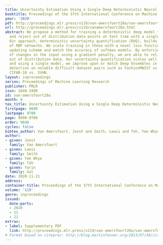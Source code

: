 ```yaml
---
title: Uncertainty Estimation Using a Single Deep Deterministic Neural Network
booktitle: Proceedings of the 37th International Conference on Machine Learning
year: '2020'
pdf: http://proceedings.mlr.press/v119/van-amersfoort20a/van-amersfoort20a.pdf
url: http://proceedings.mlr.press/v119/vanamersfoort20a.html
abstract: We propose a method for training a deterministic deep model that can find
  and reject out of distribution data points at test time with a single forward pass.
  Our approach, deterministic uncertainty quantification (DUQ), builds upon ideas
  of RBF networks. We scale training in these with a novel loss function and centroid
  updating scheme and match the accuracy of softmax models. By enforcing detectability
  of changes in the input using a gradient penalty, we are able to reliably detect
  out of distribution data. Our uncertainty quantification scales well to large datasets,
  and using a single model, we improve upon or match Deep Ensembles in out of distribution
  detection on notable difficult dataset pairs such as FashionMNIST vs. MNIST, and
  CIFAR-10 vs. SVHN.
layout: inproceedings
series: Proceedings of Machine Learning Research
publisher: PMLR
issn: 2640-3498
id: van-amersfoort20a
month: 0
tex_title: Uncertainty Estimation Using a Single Deep Deterministic Neural Network
firstpage: 9690
lastpage: 9700
page: 9690-9700
order: 9690
cycles: false
bibtex_author: Van Amersfoort, Joost and Smith, Lewis and Teh, Yee Whye and Gal, Yarin
author:
- given: Joost
  family: Van Amersfoort
- given: Lewis
  family: Smith
- given: Yee Whye
  family: Teh
- given: Yarin
  family: Gal
date: 2020-11-21
address: 
container-title: Proceedings of the 37th International Conference on Machine Learning
volume: '119'
genre: inproceedings
issued:
  date-parts:
  - 2020
  - 11
  - 21
extras:
- label: Supplementary PDF
  link: http://proceedings.mlr.press/v119/van-amersfoort20a/van-amersfoort20a-supp.pdf
# Format based on citeproc: http://blog.martinfenner.org/2013/07/30/citeproc-yaml-for-bibliographies/
---
```

